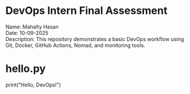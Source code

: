 # DevOps Intern Final Assessment

Name: Mahalty Hasan  
Date: 10-09-2025  
Description: This repository demonstrates a basic DevOps workflow using Git, Docker, GitHub Actions, Nomad, and monitoring tools.

# hello.py
print("Hello, DevOps!")
